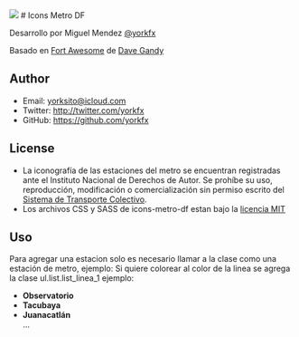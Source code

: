 <img src="https://www.dropbox.com/s/959w35kc8da1wna/icons-metro-css.jpg">
# Icons Metro DF

Desarrollo por Miguel Mendez [@yorkfx](https://twitter.com/yorkfx) 

Basado en [Fort Awesome](https://github.com/FortAwesome/Font-Awesome/) de [Dave Gandy](https://twitter.com/davegandy) 

## Author

* Email: yorksito@icloud.com
* Twitter: http://twitter.com/yorkfx
* GitHub: https://github.com/yorkfx

## License

* La iconografía de las estaciones del metro se encuentran registradas ante el Instituto Nacional de Derechos de Autor. Se prohíbe su uso, reproducción, modificación o comercialización sin permiso escrito del [Sistema de Transporte Colectivo](http://www.metro.df.gob.mx/).
* Los archivos CSS y SASS de icons-metro-df estan bajo la  [licencia MIT](http://opensource.org/licenses/mit-license.html)

## Uso
Para agregar una estacion solo es necesario llamar a la clase como una estación de metro, ejemplo:
<em class="estacion-observatorio"></em>
Si quiere colorear al color de la linea se agrega la clase ul.list.list_linea_1 ejemplo:

<ul class="list list_linea_1">
	<li><em class="estacion-observatorio"></em> <b>Observatorio</b></li>
	<li><em class="estacion-tacubaya"></em> <b>Tacubaya</b></li>
	<li><em class="estacion-juanacatlan"></em> <b>Juanacatlán</b></li>
...
</ul>
